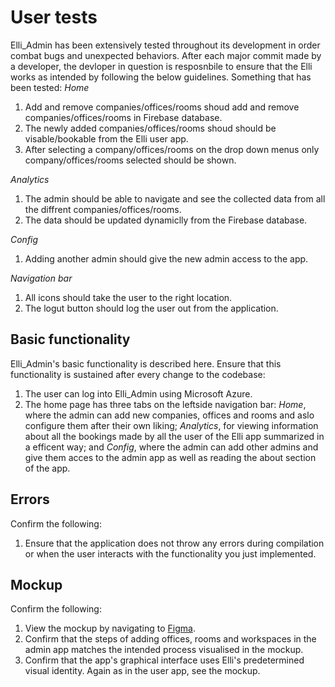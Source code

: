 # User tests

Elli_Admin has been extensively tested throughout its development in order combat bugs and unexpected behaviors. After each major commit made by a developer, the devloper in question is resposnbile to ensure that the Elli works as intended by following the below guidelines. Something that has been tested:
*Home*
1. Add and remove companies/offices/rooms shoud add and remove companies/offices/rooms in Firebase database.
2. The newly added companies/offices/rooms shoud should be visable/bookable from the Elli user app.
3. After selecting a company/offices/rooms on the drop down menus only company/offices/rooms selected should be shown.

*Analytics*
1. The admin should be able to navigate and see the collected data from all the diffrent companies/offices/rooms.
2. The data should be updated dynamiclly from the Firebase database.

*Config*
1. Adding another admin should give the new admin access to the app.

*Navigation bar*
1. All icons should take the user to the right location.
2. The logut button should log the user out from the application.

## Basic functionality

Elli_Admin's basic functionality is described here. Ensure that this functionality is sustained after every change to the codebase:

1. The user can log into Elli_Admin using Microsoft Azure.
2. The home page has three tabs on the leftside navigation bar: 
*Home*, where the admin can add new companies, offices and rooms and aslo configure them after their own liking; 
*Analytics*, for viewing information about all the bookings made by all the user of the Elli app summarized in a efficent way; and
*Config*, where the admin can add other admins and give them acces to the admin app as well as reading the about section of the app.

## Errors

Confirm the following:

1. Ensure that the application does not throw any errors during compilation or when the user interacts with the functionality you just implemented.

## Mockup

Confirm the following:

1. View the mockup by navigating to [Figma](https://www.figma.com/file/OH1IiUEHbN5u6XwuJrUJkZ/Admin-mockup?node-id=0%3A1).
2. Confirm that the steps of adding offices, rooms and workspaces in the admin app matches the intended process visualised in the mockup.
3. Confirm that the app's graphical interface uses Elli's predetermined visual identity. Again as in the user app, see the mockup.
